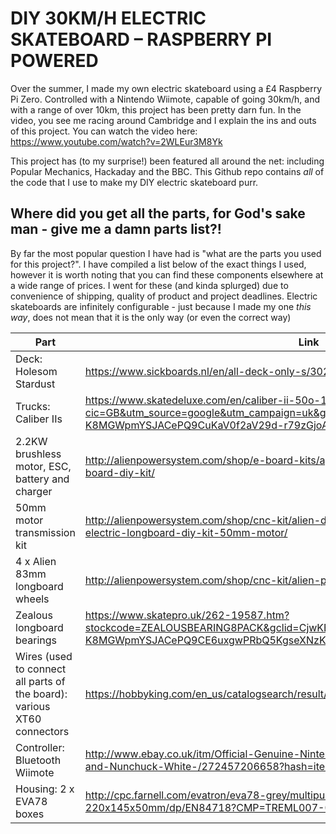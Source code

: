 # DIY 30KM/H ELECTRIC SKATEBOARD – RASPBERRY PI POWERED

Over the summer, I made my own electric skateboard using a £4 Raspberry Pi Zero. Controlled with a Nintendo Wiimote, capable of going 30km/h, and with a range of over 10km, this project has been pretty darn fun. In the video, you see me racing around Cambridge and I explain the ins and outs of this project. You can watch the video here: https://www.youtube.com/watch?v=2WLEur3M8Yk

This project has (to my surprise!) been featured all around the net: including Popular Mechanics, Hackaday and the BBC. This Github repo contains *all* of the code that I use to make my DIY electric skateboard purr.

## Where did you get all the parts, for God's sake man - give me a damn parts list?!

By far the most popular question I have had is "what are the parts you used for this project?". I have compiled a list below of the exact things I used, however it is worth noting that you can find these components elsewhere at a wide range of prices. I went for these (and kinda splurged) due to convenience of shipping, quality of product and project deadlines. Electric skateboards are infinitely  configurable - just because I made my one *this way*, does not mean that it is the only way (or even the correct way)

|Part                         |Link                                                                                    |
|---                          |---                                                                                     |
|Deck: Holesom Stardust   |https://www.sickboards.nl/en/all-deck-only-s/3022-holesom-stardust-deck-only.html       |
|Trucks: Caliber IIs       |https://www.skatedeluxe.com/en/caliber-ii-50o-184mm-truck-satin-gold_p78988?cic=GB&utm_source=google&utm_campaign=uk&gclid=CjwKEAiAyO_BBRDOgM-K8MGWpmYSJACePQ9CuKaV0f2aV29d-r79zGjoAlBOdZi6tL7oovJ8lf8MdxoCvefw_wcB                                                                                        |
|2.2KW brushless motor, ESC, battery and charger                         |http://alienpowersystem.com/shop/e-board-kits/aps-120amp-2-2kw-6s-single-motor-e-board-diy-kit/                                                                                        |
|50mm motor transmission kit   |http://alienpowersystem.com/shop/cnc-kit/alien-drive-complete-kits/alien-drive-systems-electric-longboard-diy-kit-50mm-motor/       |
|4 x Alien 83mm longboard wheels   |http://alienpowersystem.com/shop/cnc-kit/alien-power-wheel-83mm-78a/      |
|Zealous longboard bearings   |https://www.skatepro.uk/262-19587.htm?stockcode=ZEALOUSBEARING8PACK&gclid=CjwKEAiAyO_BBRDOgM-K8MGWpmYSJACePQ9CE6uxgwPRbQ5KgseXNzKhhDF9gRN__eR0LN3BPsEBchoCKJbw_wcB       |
|Wires (used to connect all parts of the board): various XT60 connectors  |https://hobbyking.com/en_us/catalogsearch/result/?q=XT60+WIRE       |
|Controller: Bluetooth Wiimote   |http://www.ebay.co.uk/itm/Official-Genuine-Nintendo-Wii-Controller-Wiimote-Remote-and-Nunchuck-White-/272457206658?hash=item3f6fb70b82:g:NmQAAOSwImRYON7N       |
|Housing: 2 x EVA78 boxes   |http://cpc.farnell.com/evatron/eva78-grey/multipurpose-enclosure-grey-220x145x50mm/dp/EN84718?CMP=TREML007-005       |
